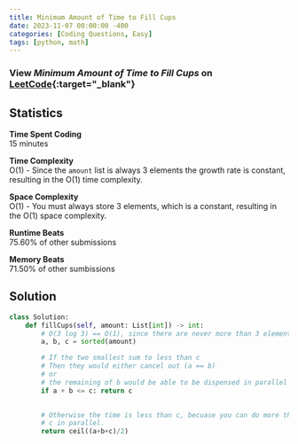 ```yaml
---
title: Minimum Amount of Time to Fill Cups
date: 2023-11-07 00:00:00 -400
categories: [Coding Questions, Easy]
tags: [python, math]
---
```


### View *Minimum Amount of Time to Fill Cups* on [LeetCode](https://leetcode.com/problems/minimum-amount-of-time-to-fill-cups/description/){:target="_blank"}  

## Statistics  

**Time Spent Coding**  
15 minutes

**Time Complexity**  
O(1) - Since the `amount` list is always 3 elements the growth rate is constant, resulting in the O(1) time complexity.

**Space Complexity**  
O(1) - You must always store 3 elements, which is a constant, resulting in the O(1) space complexity.

**Runtime Beats**  
75.60% of other submissions  

**Memory Beats**  
71.50% of other sumbissions  

## Solution  

```python
class Solution:
    def fillCups(self, amount: List[int]) -> int:
        # O(3 log 3) == O(1), since there are never more than 3 elements
        a, b, c = sorted(amount)

        # If the two smallest sum to less than c
        # Then they would either cancel out (a == b) 
        # or 
        # the remaining of b would be able to be dispensed in parallel with c
        if a + b <= c: return c
        

        # Otherwise the time is less than c, becuase you can do more than 
        # c in parallel.
        return ceil((a+b+c)/2)
```
